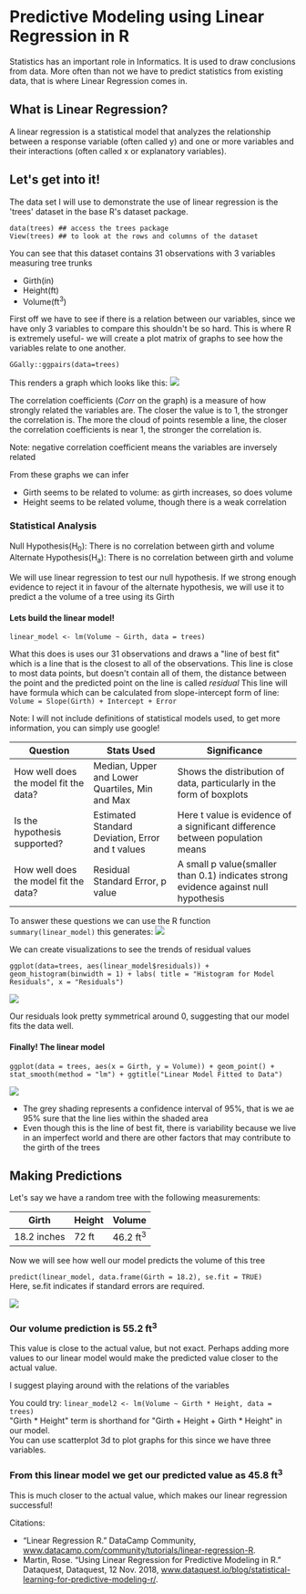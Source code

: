 # Predictive Modeling using Linear Regression in R
Statistics has an important role in Informatics. It is used to draw conclusions from data. More often than not we have to predict statistics from existing data, that is where Linear Regression comes in.

## What is Linear Regression?

A linear regression is a statistical model that analyzes the relationship between a response variable (often called y) and one or more variables and their interactions (often called x or explanatory variables).

## Let's get into it!

The data set I will use to demonstrate the use of linear regression is the 'trees' dataset in the base R's dataset package.

`
data(trees) ## access the trees package
`
<br>
`
View(trees) ## to look at the rows and columns of the dataset
`

You can see that this dataset contains 31 observations with 3 variables measuring tree trunks
- Girth(in)
- Height(ft)
- Volume(ft<sup>3</sup>)

First off we have to see if there is a relation between our variables, since we have only 3 variables to compare this shouldn't be so hard. This is where R is extremely useful- we will create a plot matrix of graphs to see how the variables relate to one another.

`
GGally::ggpairs(data=trees)
`

This renders a graph which looks like this:
![](treesdata.png)

The correlation coefficients (_Corr_ on the graph) is a measure of how strongly related the variables are. The closer the value is to 1, the stronger the correlation is. The more the cloud of points resemble a line, the closer the correlation coefficients is near 1, the stronger the correlation is.

Note: negative correlation coefficient means the variables are inversely related

From these graphs we can infer
- Girth seems to be related to volume: as girth increases, so does volume
- Height seems to be related volume, though there is a weak correlation

### Statistical Analysis

Null Hypothesis(H<sub>0</sub>): There is no correlation between girth and volume
Alternate Hypothesis(H<sub>a</sub>): There is no correlation between girth and volume

We will use linear regression to test our null hypothesis. If we strong enough evidence to reject it in favour of the alternate hypothesis, we will use it to predict a the volume of a tree using its Girth

#### Lets build the linear model!

`
linear_model <- lm(Volume ~ Girth, data = trees)
`

What this does is uses our 31 observations and draws a "line of best fit"  which is a line that is the closest to all of the observations.
This line is close to most data points, but doesn't contain all of them, the distance between the point and the predicted point on the line is called *residual*
This line will have formula which can be calculated from slope-intercept form of line: <br>
`
Volume = Slope(Girth) + Intercept + Error
`

Note: I will not include definitions of statistical models used, to get more information, you can simply use google!

| Question                              | Stats Used                                       | Significance                                                                        |
|---------------------------------------|--------------------------------------------------|-------------------------------------------------------------------------------------|
| How well does the model fit the data? | Median, Upper and Lower Quartiles, Min and Max   | Shows the distribution of data, particularly in the form of boxplots                |
| Is the hypothesis supported?          | Estimated Standard Deviation, Error and t values | Here t value is evidence of a significant difference between population means       |
| How well does the model fit the data? | Residual Standard Error, p value                 | A small p value(smaller than 0.1) indicates strong evidence against null hypothesis |

To answer these questions we can use the R function <br>
`
summary(linear_model)
`
this generates:
![](summarylinearmodel.jpg)

We can create visualizations to see the trends of residual values

`
ggplot(data=trees, aes(linear_model$residuals)) +
  geom_histogram(binwidth = 1) +
  labs( title = "Histogram for Model Residuals", x = "Residuals")
`

![](modelresiduals.png)

Our residuals look pretty symmetrical around 0, suggesting that our model fits the data well.

#### Finally! The linear model

`
ggplot(data = trees, aes(x = Girth, y = Volume)) + geom_point() +
  stat_smooth(method = "lm") +
  ggtitle("Linear Model Fitted to Data")
`

![](linearmodel.png)

- The grey shading represents a confidence interval of 95%, that is we ae 95% sure that the line lies within the shaded area
- Even though this is the line of best fit, there is variability because we live in an imperfect world and there are other factors that may contribute to the girth of the trees

## Making Predictions

Let's say we have a random tree with the following measurements:

| Girth       | Height | Volume              |
|-------------|--------|---------------------|
| 18.2 inches | 72 ft  | 46.2 ft<sup>3</sup> |

Now we will see how well our model predicts the volume of this tree <br>

`
predict(linear_model, data.frame(Girth = 18.2), se.fit = TRUE)
`
<br>Here, se.fit indicates if standard errors are required.

![](prediction.jpg)

### Our volume prediction is 55.2 ft<sup>3</sup>
This value is close to the actual value, but not exact. Perhaps adding more values to our linear model would make the predicted value closer to the actual value.

I suggest playing around with the relations of the variables

You could try:
`
linear_model2 <- lm(Volume ~ Girth * Height, data = trees)
`
<br>"Girth \* Height" term is shorthand for "Girth + Height + Girth \* Height" in our model.
<br> You can use scatterplot 3d to plot graphs for this since we have three variables.

### From this linear model we get our predicted value as 45.8 ft<sup>3</sup>
This is much closer to the actual value, which makes our linear regression successful!



Citations:
- “Linear Regression R.” DataCamp Community, www.datacamp.com/community/tutorials/linear-regression-R.
- Martin, Rose. “Using Linear Regression for Predictive Modeling in R.” Dataquest, Dataquest, 12 Nov. 2018, www.dataquest.io/blog/statistical-learning-for-predictive-modeling-r/.
